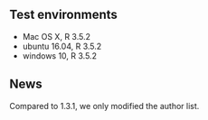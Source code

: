 ## Test environments
* Mac OS X, R 3.5.2
* ubuntu 16.04, R 3.5.2
* windows 10, R 3.5.2

## News
Compared to 1.3.1, we only modified the author list.

